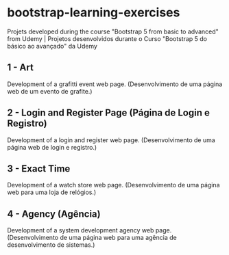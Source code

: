 # bootstrap-learning-exercises
Projets developed during the course "Bootstrap 5 from basic to advanced" from Udemy | Projetos desenvolvidos durante o Curso "Bootstrap 5 do básico ao avançado" da Udemy 

## 1 - Art
Development of a grafitti event web page.
(Desenvolvimento de uma página web de um evento de grafite.)

## 2 - Login and Register Page (Página de Login e Registro)
Development of a login and register web page.
(Desenvolvimento de uma página web de login e registro.)

## 3 - Exact Time
Development of a watch store web page.
(Desenvolvimento de uma página web para uma loja de relógios.)

## 4 - Agency (Agência)
Development of a system development agency web page.
(Desenvolvimento de uma página web para uma agência de desenvolvimento de sistemas.)
